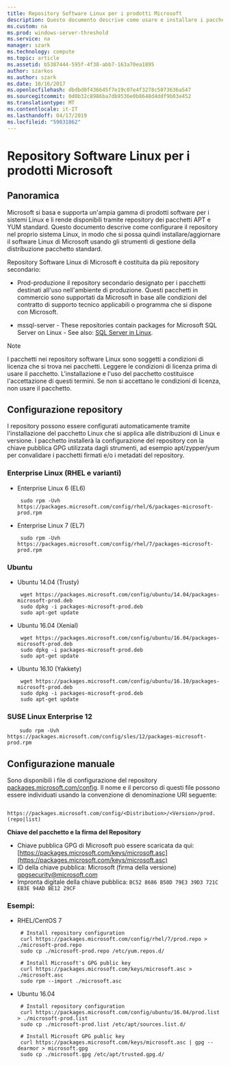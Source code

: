 ```yaml
---
title: Repository Software Linux per i prodotti Microsoft
description: Questo documento descrive come usare e installare i pacchetti software Linux per i prodotti Microsoft.
ms.custom: na
ms.prod: windows-server-threshold
ms.service: na
manager: szark
ms.technology: compute
ms.topic: article
ms.assetid: b5387444-595f-4f38-abb7-163a70ea1895
author: szarkos
ms.author: szark
ms.date: 10/16/2017
ms.openlocfilehash: dbdbd0f436645f7e19c07e4f3278c5073636a547
ms.sourcegitcommit: 0d0b32c8986ba7db9536e0b8648d4ddf9b03e452
ms.translationtype: MT
ms.contentlocale: it-IT
ms.lasthandoff: 04/17/2019
ms.locfileid: "59831862"
---
```

# <a name="linux-software-repository-for-microsoft-products"></a>Repository Software Linux per i prodotti Microsoft

## <a name="overview"></a>Panoramica
Microsoft si basa e supporta un'ampia gamma di prodotti software per i sistemi Linux e li rende disponibili tramite repository dei pacchetti APT e YUM standard. Questo documento descrive come configurare il repository nel proprio sistema Linux, in modo che si possa quindi installare/aggiornare il software Linux di Microsoft usando gli strumenti di gestione della distribuzione pacchetto standard.

Repository Software Linux di Microsoft è costituita da più repository secondario:

 - Prod-produzione il repository secondario designato per i pacchetti destinati all'uso nell'ambiente di produzione. Questi pacchetti in commercio sono supportati da Microsoft in base alle condizioni del contratto di supporto tecnico applicabili o programma che si dispone con Microsoft.

 - mssql-server - These repositories contain packages for Microsoft SQL Server on Linux - See also: [SQL Server in Linux](https://www.microsoft.com/en-us/sql-server/sql-server-vnext-including-Linux).

>[!Note]
I pacchetti nei repository software Linux sono soggetti a condizioni di licenza che si trova nei pacchetti. Leggere le condizioni di licenza prima di usare il pacchetto. L'installazione e l'uso del pacchetto costituisce l'accettazione di questi termini. Se non si accettano le condizioni di licenza, non usare il pacchetto.


## <a name="configuring-the-repositories"></a>Configurazione repository
I repository possono essere configurati automaticamente tramite l'installazione del pacchetto Linux che si applica alle distribuzioni di Linux e versione. I pacchetto installerà la configurazione del repository con la chiave pubblica GPG utilizzata dagli strumenti, ad esempio apt/zypper/yum per convalidare i pacchetti firmati e/o i metadati del repository.

### <a name="enterprise-linux-rhel-and-variants"></a>Enterprise Linux (RHEL e varianti)

 - Enterprise Linux 6 (EL6)

        sudo rpm -Uvh https://packages.microsoft.com/config/rhel/6/packages-microsoft-prod.rpm

 - Enterprise Linux 7 (EL7)

        sudo rpm -Uvh https://packages.microsoft.com/config/rhel/7/packages-microsoft-prod.rpm


### <a name="ubuntu"></a>Ubuntu

 - Ubuntu 14.04 (Trusty)

        wget https://packages.microsoft.com/config/ubuntu/14.04/packages-microsoft-prod.deb
        sudo dpkg -i packages-microsoft-prod.deb
        sudo apt-get update

 - Ubuntu 16.04 (Xenial)

        wget https://packages.microsoft.com/config/ubuntu/16.04/packages-microsoft-prod.deb
        sudo dpkg -i packages-microsoft-prod.deb
        sudo apt-get update

 - Ubuntu 16.10 (Yakkety)

        wget https://packages.microsoft.com/config/ubuntu/16.10/packages-microsoft-prod.deb
        sudo dpkg -i packages-microsoft-prod.deb
        sudo apt-get update


### <a name="suse-linux-enterprise-12"></a>SUSE Linux Enterprise 12

        sudo rpm -Uvh https://packages.microsoft.com/config/sles/12/packages-microsoft-prod.rpm


## <a name="manual-configuration"></a>Configurazione manuale
Sono disponibili i file di configurazione del repository [packages.microsoft.com/config](https://packages.microsoft.com/config/). Il nome e il percorso di questi file possono essere individuati usando la convenzione di denominazione URI seguente:

        https://packages.microsoft.com/config/<Distribution>/<Version>/prod.(repo|list)

**Chiave del pacchetto e la firma del Repository**

 - Chiave pubblica GPG di Microsoft può essere scaricata da qui: [https://packages.microsoft.com/keys/microsoft.asc](https://packages.microsoft.com/keys/microsoft.asc)
 - ID della chiave pubblica: Microsoft (firma della versione) <gpgsecurity@microsoft.com>
 - Impronta digitale della chiave pubblica: `BC52 8686 B50D 79E3 39D3 721C EB3E 94AD BE12 29CF`

### <a name="examples"></a>Esempi:

 - RHEL/CentOS 7

        # Install repository configuration
        curl https://packages.microsoft.com/config/rhel/7/prod.repo > ./microsoft-prod.repo
        sudo cp ./microsoft-prod.repo /etc/yum.repos.d/

        # Install Microsoft's GPG public key
        curl https://packages.microsoft.com/keys/microsoft.asc > ./microsoft.asc
        sudo rpm --import ./microsoft.asc

 - Ubuntu 16.04

        # Install repository configuration
        curl https://packages.microsoft.com/config/ubuntu/16.04/prod.list > ./microsoft-prod.list
        sudo cp ./microsoft-prod.list /etc/apt/sources.list.d/

        # Install Microsoft GPG public key
        curl https://packages.microsoft.com/keys/microsoft.asc | gpg --dearmor > microsoft.gpg
        sudo cp ./microsoft.gpg /etc/apt/trusted.gpg.d/



